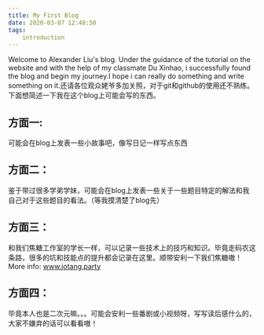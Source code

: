 ```yaml
---
title: My First Blog
date: 2020-03-07 12:48:50
tags: 
    introduction
---
```


Welcome to Alexander Liu's blog. Under the guidance of the tutorial on the website and with the help of my classmate Du Xinhao, i successfully found the blog and begin my journey.I hope i can really do something and write something on it.还请各位观众姥爷多加关照，对于git和github的使用还不熟练。下面想简述一下我在这个blog上可能会写的东西。

<!--more-->

## 方面一:
可能会在blog上发表一些小故事吧，像写日记一样写点东西

## 方面二：
鉴于带过很多学弟学妹，可能会在blog上发表一些关于一些题目特定的解法和我自己对于这些题目的看法。（等我摸清楚了blog先）

## 方面三：
和我们焦糖工作室的学长一样，可以记录一些技术上的技巧和知识。毕竟走码农这条路，很多的坑和技能点的提升都会记录在这里。顺带安利一下我们焦糖嗷！
More info: www.jotang.party

## 方面四：
毕竟本人也是二次元嘛。。。可能会安利一些番剧或小视频呀，写写读后感什么的，大家不嫌弃的话可以看看嗷！

